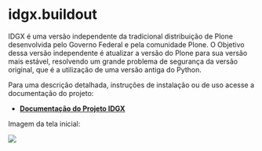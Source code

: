 # idgx.buildout

IDGX é uma versão independente da tradicional distribuição de Plone desenvolvida pelo Governo Federal e pela comunidade Plone. O Objetivo dessa versão independente é atualizar a versão do Plone para sua versão mais estável, resolvendo um grande problema de segurança da versão original, que é a utilização de uma versão antiga do Python.

Para uma descrição detalhada, instruções de instalação ou de uso acesse a documentação do projeto:

* **[Documentação do Projeto IDGX](docs/index.md)**

Imagem da tela inicial:

![](docs/images/portal-idgx.png)

